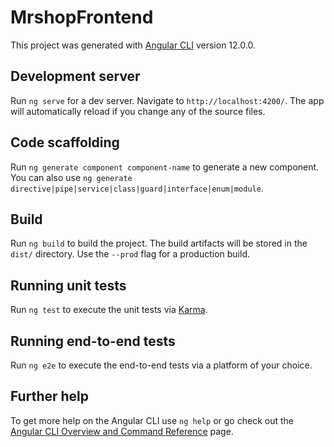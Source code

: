 # MrshopFrontend

This project was generated with [Angular CLI](https://github.com/angular/angular-cli) version 12.0.0.

## Development server

Run `ng serve` for a dev server. Navigate to `http://localhost:4200/`. The app will automatically reload if you change any of the source files.

## Code scaffolding

Run `ng generate component component-name` to generate a new component. You can also use `ng generate directive|pipe|service|class|guard|interface|enum|module`.

## Build

Run `ng build` to build the project. The build artifacts will be stored in the `dist/` directory. Use the `--prod` flag for a production build.

## Running unit tests

Run `ng test` to execute the unit tests via [Karma](https://karma-runner.github.io).

## Running end-to-end tests

Run `ng e2e` to execute the end-to-end tests via a platform of your choice.

## Further help

To get more help on the Angular CLI use `ng help` or go check out the [Angular CLI Overview and Command Reference](https://angular.io/cli) page.


<!-- 
    https://stackblitz.com/edit/angular-8zy3pi?file=src%2Fapp%2Fapp.component.html
    https://www.freakyjolly.com/angular-material-card-example-using-mat-card-component/
    https://stackblitz.com/edit/angular-flexlayouts-sample?file=src%2Fapp%2Fapp.component.html 
    https://codepen.io/rokkr/pen/bZoOrp
    -->
